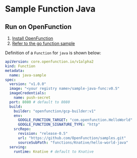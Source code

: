 # Sample Function Java

## Run on OpenFunction

1. [Install OpenFunction](https://github.com/OpenFunction/OpenFunction#install-openfunction)
2. [Refer to the go function sample](../hello-world-go/README.md)

Definition of a ```Function``` for ```java``` is shown below:

```yaml
apiVersion: core.openfunction.io/v1alpha2
kind: Function
metadata:
  name: java-sample
spec:
  version: "v1.0.0"
  image: "<your registry name>/sample-java-func:v0.5"
  imageCredentials:
    name: push-secret
  port: 8080 # default to 8080
  build:
    builder: "openfunction/gcp-builder:v1"
    env:
      GOOGLE_FUNCTION_TARGET: "com.openfunction.HelloWorld"
      GOOGLE_FUNCTION_SIGNATURE_TYPE: "http"
    srcRepo:
      revision: "release-0.5"
      url: "https://github.com/OpenFunction/samples.git"
      sourceSubPath: "functions/Knative/hello-world-java"
  serving:
    runtime: Knative # default to Knative
```
